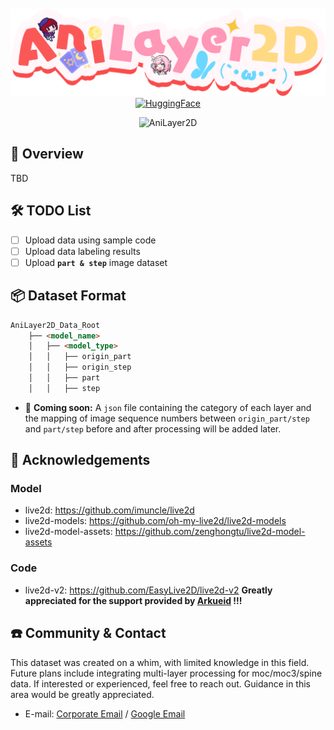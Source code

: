 <div align="center" style="padding-top: 10px">
    <img src="./assets/logo.png" alt="live2d-py" height="140px">
</div>

<div align ="center">
    <a href="https://huggingface.co/datasets/SereinH/AniLayer2D"><img alt="HuggingFace" src="https://img.shields.io/badge/%F0%9F%A4%97%20Hugging%20Face-Dataset-FFA116?style=for-the-badge&logoColor=white"/></a>
</div>

<p align="center">
    <img src="https://i.imgur.com/waxVImv.png" alt="AniLayer2D">
</p>

## 📖 Overview

TBD

## 🛠️ TODO List

- [ ] Upload data using sample code
- [ ] Upload data labeling results
- [ ] Upload **``part & step``** image dataset

## 📦 Dataset Format

```markdown
AniLayer2D_Data_Root
    ├── <model_name>           
    │   ├── <model_type>
    │   │   ├── origin_part
    │   │   ├── origin_step
    │   │   ├── part
    │   │   ├── step
```

- 🧾 **Coming soon:** A `json` file containing the category of each layer and the mapping of image sequence numbers between `origin_part/step` and `part/step` before and after processing will be added later.

## 🎁 Acknowledgements

### Model

- live2d: https://github.com/imuncle/live2d
- live2d-models: https://github.com/oh-my-live2d/live2d-models
- live2d-model-assets: https://github.com/zenghongtu/live2d-model-assets

### Code

- live2d-v2: https://github.com/EasyLive2D/live2d-v2
**Greatly appreciated for the support provided by [Arkueid](https://github.com/Arkueid) !!!**

## ☎️ Community & Contact

This dataset was created on a whim, with limited knowledge in this field. Future plans include integrating multi-layer processing for moc/moc3/spine data. If interested or experienced, feel free to reach out. Guidance in this area would be greatly appreciated.

- E-mail: [Corporate Email](huangzlong5@mail2.sysu.edu.cn) / [Google Email](zilong.huang.ayaka@gmail.com)
